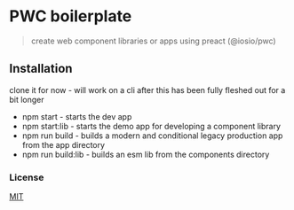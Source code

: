 # PWC boilerplate
> create web component libraries or apps using preact (@iosio/pwc)

## Installation 
clone it for now - will work on a cli after this has been fully fleshed out for a bit longer

- npm start - starts the dev app
- npm start:lib - starts the demo app for developing a component library
- npm run build - builds a modern and conditional legacy production app from the app directory
- npm run build:lib - builds an esm lib from the components directory

### License

[MIT]

[MIT]: https://choosealicense.com/licenses/mit/

